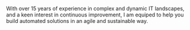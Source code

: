 With over 15 years of experience in complex and dynamic IT landscapes, and a keen interest in continuous improvement, I am equiped to help you build automated solutions in an agile and sustainable way.